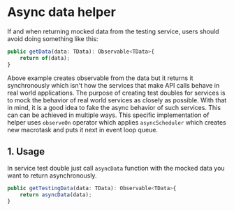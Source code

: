 # Async data helper

If and when returning mocked data from the testing service, users should avoid doing something like this:

```ts
public getData(data: TData): Observable<TData>{
	return of(data);
}
```

Above example creates observable from the data but it returns it synchronously which isn't how the services that make API calls behave in real world applications.
The purpose of creating test doubles for services is to mock the behavior of real world services as closely as possible. With that in mind, it is a good idea to fake the async behavior of such services. This can can be achieved in multiple ways.
This specific implementation of helper uses `observeOn` operator which applies `asyncScheduler` which creates new macrotask and puts it next in event loop queue.

## 1. Usage

In service test double just call `asyncData` function with the mocked data you want to return asynchronously.

```ts
public getTestingData(data: TData): Observable<TData>{
	return asyncData(data);
}
```
